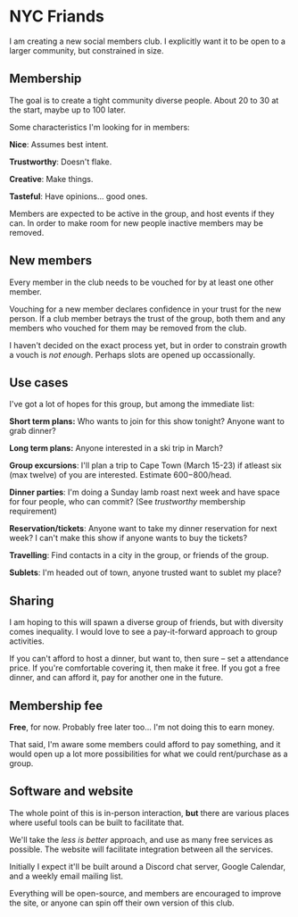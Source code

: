 # NYC Friands

I am creating a new social members club. I explicitly want it to be open to a larger community, but constrained in size.

## Membership

The goal is to create a tight community diverse people. About 20 to 30 at the start, maybe up to 100 later.

Some characteristics I'm looking for in members:

**Nice**: Assumes best intent.

**Trustworthy**: Doesn't flake.

**Creative**: Make things.

**Tasteful**: Have opinions... good ones.

Members are expected to be active in the group, and host events if they can. In order to make room for new people inactive members may be removed.

## New members

Every member in the club needs to be vouched for by at least one other member.

Vouching for a new member declares confidence in your trust for the new person. If a club member betrays the trust of the group, both them and any members who vouched for them may be removed from the club.

I haven't decided on the exact process yet, but in order to constrain growth a vouch is _not enough_. Perhaps slots are opened up occassionally.

## Use cases

I've got a lot of hopes for this group, but among the immediate list:

**Short term plans:** Who wants to join for this show tonight? Anyone want to grab dinner?

**Long term plans:** Anyone interested in a ski trip in March?

**Group excursions**: I'll plan a trip to Cape Town (March 15-23) if atleast six (max twelve) of you are interested. Estimate $600-$800/head.

**Dinner parties**: I'm doing a Sunday lamb roast next week and have space for four people, who can commit? (See _trustworthy_ membership requirement)

**Reservation/tickets**: Anyone want to take my dinner reservation for next week? I can't make this show if anyone wants to buy the tickets?

**Travelling**: Find contacts in a city in the group, or friends of the group.

**Sublets**: I'm headed out of town, anyone trusted want to sublet my place?

## Sharing

I am hoping to this will spawn a diverse group of friends, but with diversity comes inequality. I would love to see a pay-it-forward approach to group activities.

If you can't afford to host a dinner, but want to, then sure – set a attendance price. If you're comfortable covering it, then make it free. If you got a free dinner, and can afford it, pay for another one in the future.

## Membership fee

**Free**, for now. Probably free later too... I'm not doing this to earn money.

That said, I'm aware some members could afford to pay something, and it would open up a lot more possibilities for what we could rent/purchase as a group.

## Software and website

The whole point of this is in-person interaction, **but** there are various places where useful tools can be built to facilitate that.

We'll take the _less is better_ approach, and use as many free services as possible. The website will facilitate integration between all the services.

Initially I expect it'll be built around a Discord chat server, Google Calendar, and a weekly email mailing list.

Everything will be open-source, and members are encouraged to improve the site, or anyone can spin off their own version of this club.
